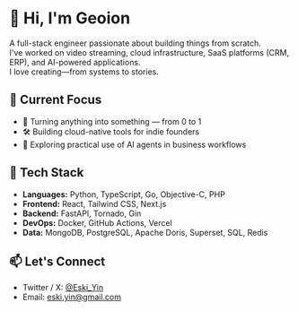 # 👋 Hi, I'm Geoion

A full-stack engineer passionate about building things from scratch.  
I've worked on video streaming, cloud infrastructure, SaaS platforms (CRM, ERP), and AI-powered applications.  
I love creating—from systems to stories.

## 🚀 Current Focus

- 🔧 Turning anything into something — from 0 to 1  
- 🛠 Building cloud-native tools for indie founders  
- 🤖 Exploring practical use of AI agents in business workflows

## 🧰 Tech Stack
- **Languages:** Python, TypeScript, Go, Objective-C, PHP
- **Frontend:** React, Tailwind CSS, Next.js
- **Backend:** FastAPI, Tornado, Gin
- **DevOps:** Docker, GitHub Actions, Vercel
- **Data:**  MongoDB, PostgreSQL, Apache Doris, Superset, SQL, Redis

## 📫 Let's Connect

- Twitter / X: [@Eski_Yin](https://x.com/Eski_Yin)  
- Email: eski.yin@gmail.com


<!---
- 👀 I’m interested in ...
- 🌱 I’m currently learning ...
- 💞️ I’m looking to collaborate on ...
- 📫 How to reach me ...


Geoion/Geoion is a ✨ special ✨ repository because its `README.md` (this file) appears on your GitHub profile.
You can click the Preview link to take a look at your changes.
--->

